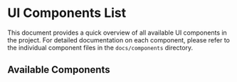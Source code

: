 # UI Components List

This document provides a quick overview of all available UI components in the project. For detailed documentation on each component, please refer to the individual component files in the `docs/components` directory.

## Available Components

